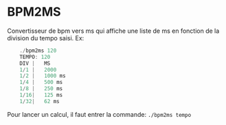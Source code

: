 # BPM2MS

Convertisseur de bpm vers ms qui affiche une liste de ms en fonction de la division du tempo saisi.
Ex:

```c
    ./bpm2ms 120 
    TEMPO: 120
    DIV |   MS
    1/1 |   2000
    1/2 |   1000 ms
    1/4 |   500 ms
    1/8 |   250 ms
    1/16|   125 ms
    1/32|   62 ms
``` 

Pour lancer un calcul, il faut entrer la commande: `./bpm2ms tempo`


